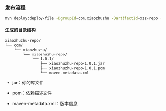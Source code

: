 ### 发布流程


```bash
mvn deploy:deploy-file -DgroupId=com.xiaozhuzhu -DartifactId=xzz-repo -Dversion=1.0.1 -Dpackaging=jar -Dfile=xzz-repo/target/xzz-repo-1.0.1.jar -Durl=file:./xzz-repo -DrepositoryId=xiaozhuzhu-github
````

#### 生成的目录结构

```markdown
xiaozhuzhu-repo/
└── com/
    └── xiaozhuzhu/
        └── xiaozhuzhu-repo/
            └── 1.0.1/
                ├── xiaozhuzhu-repo-1.0.1.jar
                ├── xiaozhuzhu-repo-1.0.1.pom
                └── maven-metadata.xml
``` 
- jar：你的库文件

- pom：依赖描述文件

- maven-metadata.xml：版本信息
